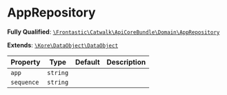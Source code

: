 #  AppRepository

**Fully Qualified**: [`\Frontastic\Catwalk\ApiCoreBundle\Domain\AppRepository`](../../../../src/php/ApiCoreBundle/Domain/AppRepository.php)

**Extends**: [`\Kore\DataObject\DataObject`](https://github.com/kore/DataObject)

Property|Type|Default|Description
--------|----|-------|-----------
`app`|`string`||
`sequence`|`string`||

